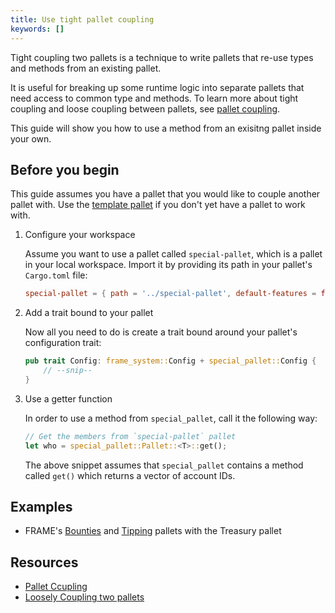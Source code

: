 ```yaml
---
title: Use tight pallet coupling
keywords: []
---
```


Tight coupling two pallets is a technique to write pallets that re-use types and methods from an existing pallet.

It is useful for breaking up some runtime logic into separate pallets that need access to common type and methods.
To learn more about tight coupling and loose coupling between pallets, see [pallet coupling](/main-docs/build/pallet-coupling).

This guide will show you how to use a method from an exisitng pallet inside your own.

## Before you begin

This guide assumes you have a pallet that you would like to couple another pallet with.
Use the [template pallet](https://github.com/substrate-developer-hub/substrate-node-template/blob/main/pallets/template/src/lib.rs) if you don't yet have a pallet to work with.

1. Configure your workspace

   Assume you want to use a pallet called `special-pallet`, which is a pallet in your local workspace.
   Import it by providing its path in your pallet's `Cargo.toml` file:

   ```toml
   special-pallet = { path = '../special-pallet', default-features = false }
   ```

1. Add a trait bound to your pallet

   Now all you need to do is create a trait bound around your pallet's configuration trait:

   ```rust
   pub trait Config: frame_system::Config + special_pallet::Config {
       // --snip--
   }
   ```

1. Use a getter function

   In order to use a method from `special_pallet`, call it the following way:

   ```rust
   // Get the members from `special-pallet` pallet
   let who = special_pallet::Pallet::<T>::get();
   ```

   The above snippet assumes that `special_pallet` contains a method called `get()` which returns a vector of account IDs.

## Examples

- FRAME's [Bounties](https://github.com/paritytech/substrate/tree/master/frame/bounties)
  and [Tipping](https://github.com/paritytech/substrate/tree/master/frame/tips) pallets with the Treasury pallet

## Resources

- [Pallet Ccupling](/main-docs/build/pallet-coupling)
- [Loosely Coupling two pallets](../loose-coupling)
